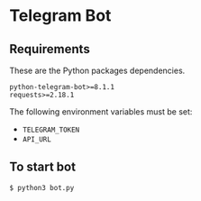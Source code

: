 # Telegram Bot

## Requirements

These are the Python packages dependencies.
```
python-telegram-bot>=8.1.1
requests>=2.18.1
```

The following environment variables must be set:
- `TELEGRAM_TOKEN`
- `API_URL`

## To start bot

```bash
$ python3 bot.py
```
